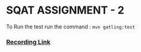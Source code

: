 # SQAT ASSIGNMENT - 2

To Run the test 
run the command : ```mvn gatling:test```
### [Recording Link](https://sap-my.sharepoint.com/:v:/p/chandan_kumar_shaw/ERfQhQC3QYZCv2XhiXwVylQBozYyAGWEfMl82ZSjjdmHlw?nav=eyJyZWZlcnJhbEluZm8iOnsicmVmZXJyYWxBcHAiOiJPbmVEcml2ZUZvckJ1c2luZXNzIiwicmVmZXJyYWxBcHBQbGF0Zm9ybSI6IldlYiIsInJlZmVycmFsTW9kZSI6InZpZXciLCJyZWZlcnJhbFZpZXciOiJNeUZpbGVzTGlua0NvcHkifX0&e=4ngKTS)
